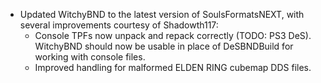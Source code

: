 * Updated WitchyBND to the latest version of SoulsFormatsNEXT, with several improvements courtesy of Shadowth117:
  * Console TPFs now unpack and repack correctly (TODO: PS3 DeS). WitchyBND should now be usable in place of DeSBNDBuild for working with console files.
  * Improved handling for malformed ELDEN RING cubemap DDS files.